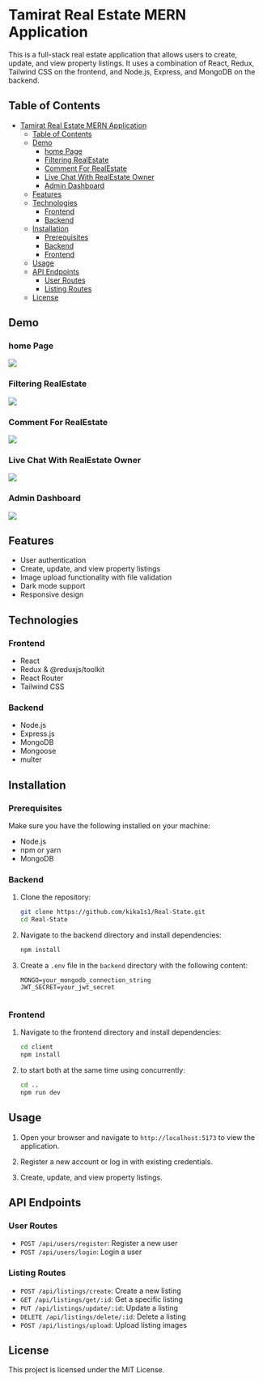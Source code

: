 # Tamirat Real Estate  MERN Application

This is a full-stack real estate  application that allows users to create, update, and view property listings. It uses a combination of React, Redux, Tailwind CSS on the frontend, and Node.js, Express, and MongoDB on the backend.

## Table of Contents

- [Tamirat Real Estate  MERN Application](#tamirat-real-estate--mern-application)
  - [Table of Contents](#table-of-contents)
  - [Demo](#demo)
    - [home Page](#home-page)
    - [Filtering RealEstate](#filtering-realestate)
    - [Comment For RealEstate](#comment-for-realestate)
    - [Live Chat With RealEstate Owner](#live-chat-with-realestate-owner)
    - [Admin Dashboard](#admin-dashboard)
  - [Features](#features)
  - [Technologies](#technologies)
    - [Frontend](#frontend)
    - [Backend](#backend)
  - [Installation](#installation)
    - [Prerequisites](#prerequisites)
    - [Backend](#backend-1)
    - [Frontend](#frontend-1)
  - [Usage](#usage)
  - [API Endpoints](#api-endpoints)
    - [User Routes](#user-routes)
    - [Listing Routes](#listing-routes)
  - [License](#license)

## Demo
### home Page
<img src="uploads/screenshot_demo/home.png" />

### Filtering RealEstate
<img src="uploads/screenshot_demo/filtering.png" />

### Comment For RealEstate
<img src="uploads/screenshot_demo/comment_for_real_state.png" />


### Live Chat With RealEstate Owner
<img src="uploads/screenshot_demo/live_chat.png" />

### Admin Dashboard
<img src="uploads/screenshot_demo/admin dashboard.png" />

## Features

- User authentication
- Create, update, and view property listings
- Image upload functionality with file validation
- Dark mode support
- Responsive design

## Technologies

### Frontend

- React
- Redux & @reduxjs/toolkit
- React Router
- Tailwind CSS

### Backend

- Node.js
- Express.js
- MongoDB
- Mongoose
- multer

## Installation

### Prerequisites

Make sure you have the following installed on your machine:

- Node.js
- npm or yarn
- MongoDB

### Backend

1. Clone the repository:
    ```bash
    git clone https://github.com/kika1s1/Real-State.git
    cd Real-State
    ```

2. Navigate to the backend directory and install dependencies:
    ```bash
    npm install
    ```

3. Create a `.env` file in the `backend` directory with the following content:
    ```env
    MONGO=your_mongodb_connection_string
    JWT_SECRET=your_jwt_secret
    ```


    ```

### Frontend

1. Navigate to the frontend directory and install dependencies:
    ```bash
    cd client
    npm install
    ```

2. to  start both at the same time using concurrently:
    ```bash
    cd ..
    npm run dev
    ```

## Usage

1. Open your browser and navigate to `http://localhost:5173` to view the application.

2. Register a new account or log in with existing credentials.

3. Create, update, and view property listings.

## API Endpoints

### User Routes

- `POST /api/users/register`: Register a new user
- `POST /api/users/login`: Login a user

### Listing Routes

- `POST /api/listings/create`: Create a new listing
- `GET /api/listings/get/:id`: Get a specific listing
- `PUT /api/listings/update/:id`: Update a listing
- `DELETE /api/listings/delete/:id`: Delete a listing
- `POST /api/listings/upload`: Upload listing images




## License

This project is licensed under the MIT License.
